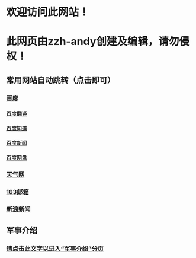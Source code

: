 # 欢迎访问此网站！
# 此网页由zzh-andy创建及编辑，请勿侵权！  
## 常用网站自动跳转（点击即可）  
### [百度](http://baidu.com)  
#### [百度翻译](http://fanyi.baidu.com)  
#### [百度知道](http://zhidao.baidu.com)  
#### [百度新闻](http://news.baidu.com)  
#### [百度网盘](https://pan.baidu.com/)  
### [天气网](http://www.tianqi.com)  
### [163邮箱](https://mail.163.com/)  
### [新浪新闻](https://news.sina.com.cn/)  

## 军事介绍
### [请点击此文字以进入“军事介绍”分页](https://zzh-andy.github.io/second/index.md) 
 

